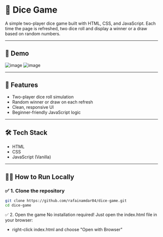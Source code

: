 # 🎲 Dice Game

A simple two-player dice game built with HTML, CSS, and JavaScript. Each time the page is refreshed, two dice roll and display a winner or a draw based on random numbers.

---

## 📸 Demo

![image](https://github.com/user-attachments/assets/34c1f5d9-7f13-4c72-925e-6cff5fca2a32)
![image](https://github.com/user-attachments/assets/ae2544d9-1c4c-44ad-b2f9-65b459b4f25a)

---

## 🚀 Features

- Two-player dice roll simulation
- Random winner or draw on each refresh
- Clean, responsive UI
- Beginner-friendly JavaScript logic

---

## 🛠️ Tech Stack

- HTML
- CSS
- JavaScript (Vanilla)

---

## 🧑‍💻 How to Run Locally

### ✅ 1. Clone the repository

```bash
git clone https://github.com/rafainamdar04/dice-game.git
cd dice-game
```

✅ 2. Open the game
No installation required!
Just open the index.html file in your browser:
- right-click index.html and choose "Open with Browser"

